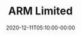 ---
title: "ARM Limited"
date: 2020-12-11T05:10:00-00:00
draft: false
logo: "/images/members/logo-arm.png"
website: "https://www.arm.com/"
participation_levels: "User"
member_id: 823
---